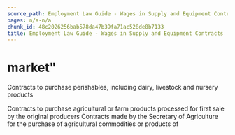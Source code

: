 ```yaml
---
source_path: Employment Law Guide - Wages in Supply and Equipment Contracts.md
pages: n/a-n/a
chunk_id: 48c2026256bab578da47b39fa71ac528de8b7133
title: Employment Law Guide - Wages in Supply and Equipment Contracts
---
```

# market"

Contracts to purchase perishables, including dairy, livestock and nursery products

Contracts to purchase agricultural or farm products processed for ﬁrst sale by the original producers Contracts made by the Secretary of Agriculture for the purchase of agricultural commodities or products of
